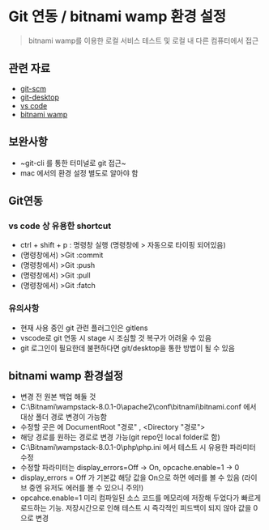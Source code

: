 # Git 연동 /  bitnami wamp 환경 설정

> bitnami wamp를 이용한 로컬 서비스 테스트 및 로컬 내 다른 컴퓨터에서 접근 

## 관련 자료
- [git-scm](https://git-scm.com/)
- [git-desktop](https://desktop.github.com/)
- [vs code](https://code.visualstudio.com/)
- [bitnami wamp](https://bitnami.com/stack/wamp/installer)
## 보완사항
- ~git-cli 를 통한 터미널로 git 접근~
- mac 에서의 환경 설정 별도로 알아야 함


## Git연동

### vs code 상 유용한 shortcut
- ctrl + shift + p  : 명령창 실행 (명령창에 > 자동으로 타이핑 되어있음)
- (명령창에서) >Git :commit 
- (명령창에서) >Git :push
- (명령창에서) >Git :pull
- (명령창에서) >Git :fatch 

### 유의사항
- 현재 사용 중인 git 관련 플러그인은 gitlens
- vscode로 git 연동 시 stage 시 조심할 것 복구가 어려울 수 있음
- git 로그인이 필요한데 불편하다면 git/desktop을 통한 방법이 될 수 있음

## bitnami wamp 환경설정
- 변경 전 원본 백업 해둘 것
- C:\Bitnami\wampstack-8.0.1-0\apache2\conf\bitnami\bitnami.conf 에서 대상 폴더 경로 변경이 가능함
- 수정할 곳은 <VirtualHost _default_:80>에 DocumentRoot "경로" , <Directory "경로">
- 해당 경로를 원하는 경로로 변경 가능(git repo인 local folder로 함)
- C:\Bitnami\wampstack-8.0.1-0\php\php.ini 에서 테스트 시 유용한 파라미터 수정
- 수정할 파라미터는 display_errors=Off -> On, opcache.enable=1 -> 0
- display_errors = Off 가 기본값 해당 값을 On으로 하면 에러를 볼 수 있음 (라이브 중엔 유저도 에러를 볼 수 있으니 주의!)
- opcahce.enable=1 미리 컴파일된 소스 코드를 메모리에 저장해 두었다가 빠르게 로드하는 기능. 저장시간으로 인해 테스트 시 즉각적인 피드백이 되지 않아 값을 0으로 변경